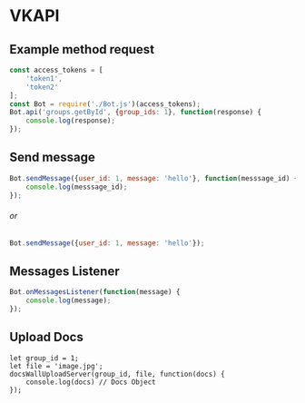 # VKAPI

Example method request 
------
```javascript
const access_tokens = [
    'token1',
    'token2'
];
const Bot = require('./Bot.js')(access_tokens);
Bot.api('groups.getById', {group_ids: 1}, function(response) {
    console.log(response);
});
```


Send message
------
```javascript
Bot.sendMessage({user_id: 1, message: 'hello'}, function(messsage_id) {
    console.log(messsage_id);
});
```
###### or
```javascript
Bot.sendMessage({user_id: 1, message: 'hello'});
```

Messages Listener
------
```javascript
Bot.onMessagesListener(function(message) {
    console.log(message);
});
```

Upload Docs
------
```
let group_id = 1;
let file = 'image.jpg';
docsWallUploadServer(group_id, file, function(docs) {
	console.log(docs) // Docs Object 
});
```
